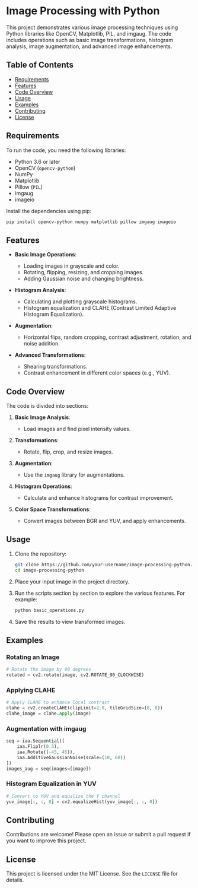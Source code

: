 # Image Processing with Python

This project demonstrates various image processing techniques using Python libraries like OpenCV, Matplotlib, PIL, and imgaug. The code includes operations such as basic image transformations, histogram analysis, image augmentation, and advanced image enhancements.

## Table of Contents
- [Requirements](#requirements)
- [Features](#features)
- [Code Overview](#code-overview)
- [Usage](#usage)
- [Examples](#examples)
- [Contributing](#contributing)
- [License](#license)

## Requirements
To run the code, you need the following libraries:

- Python 3.6 or later
- OpenCV (`opencv-python`)
- NumPy
- Matplotlib
- Pillow (`PIL`)
- imgaug
- imageio

Install the dependencies using pip:
```bash
pip install opencv-python numpy matplotlib pillow imgaug imageio
```

## Features
- **Basic Image Operations**:
  - Loading images in grayscale and color.
  - Rotating, flipping, resizing, and cropping images.
  - Adding Gaussian noise and changing brightness.

- **Histogram Analysis**:
  - Calculating and plotting grayscale histograms.
  - Histogram equalization and CLAHE (Contrast Limited Adaptive Histogram Equalization).

- **Augmentation**:
  - Horizontal flips, random cropping, contrast adjustment, rotation, and noise addition.

- **Advanced Transformations**:
  - Shearing transformations.
  - Contrast enhancement in different color spaces (e.g., YUV).

## Code Overview
The code is divided into sections:

1. **Basic Image Analysis**:
   - Load images and find pixel intensity values.

2. **Transformations**:
   - Rotate, flip, crop, and resize images.

3. **Augmentation**:
   - Use the `imgaug` library for augmentations.

4. **Histogram Operations**:
   - Calculate and enhance histograms for contrast improvement.

5. **Color Space Transformations**:
   - Convert images between BGR and YUV, and apply enhancements.

## Usage
1. Clone the repository:
   ```bash
   git clone https://github.com/your-username/image-processing-python.git
   cd image-processing-python
   ```

2. Place your input image in the project directory.

3. Run the scripts section by section to explore the various features. For example:
   ```bash
   python basic_operations.py
   ```

4. Save the results to view transformed images.

## Examples
### Rotating an Image
```python
# Rotate the image by 90 degrees
rotated = cv2.rotate(image, cv2.ROTATE_90_CLOCKWISE)
```
### Applying CLAHE
```python
# Apply CLAHE to enhance local contrast
clahe = cv2.createCLAHE(clipLimit=2.0, tileGridSize=(8, 8))
clahe_image = clahe.apply(image)
```
### Augmentation with imgaug
```python
seq = iaa.Sequential([
    iaa.Fliplr(0.5),
    iaa.Rotate((-45, 45)),
    iaa.AdditiveGaussianNoise(scale=(10, 60))
])
images_aug = seq(images=[image])
```
### Histogram Equalization in YUV
```python
# Convert to YUV and equalize the Y channel
yuv_image[:, :, 0] = cv2.equalizeHist(yuv_image[:, :, 0])
```

## Contributing
Contributions are welcome! Please open an issue or submit a pull request if you want to improve this project.

## License
This project is licensed under the MIT License. See the `LICENSE` file for details.

